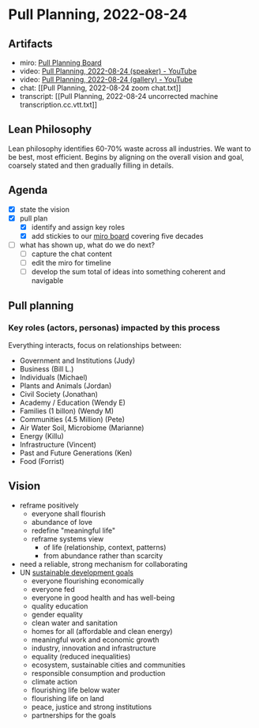 # Pull Planning, 2022-08-24

## Artifacts

- miro: [Pull Planning Board](https://miro.com/app/board/uXjVPc2HLgQ=/?share_link_id=633454288237)
- video: [Pull Planning, 2022-08-24 (speaker) - YouTube](https://www.youtube.com/watch?v=-7uhwFyKRv4)
- video: [Pull Planning, 2022-08-24 (gallery) - YouTube](https://www.youtube.com/watch?v=CBNsW13uAGk)
- chat: [[Pull Planning, 2022-08-24 zoom chat.txt]]
- transcript: [[Pull Planning, 2022-08-24 uncorrected machine transcription.cc.vtt.txt]]

## Lean Philosophy

Lean philosophy identifies 60-70% waste across all industries. We want to be best, most efficient. Begins by aligning on the overall vision and goal, coarsely stated and then gradually filling in details.

## Agenda
- [x] state the vision
- [x] pull plan
    - [x] identify and assign key roles
    - [x] add stickies to our [miro board](https://miro.com/app/board/uXjVPc2HLgQ=/) covering five decades  
- [ ] what has shown up, what do we do next?
    - [ ] capture the chat content
    - [ ] edit the miro for timeline
    - [ ] develop the sum total of ideas into something coherent and navigable

## Pull planning

### Key roles (actors, personas) impacted by this process

Everything interacts, focus on relationships between:

- Government and Institutions (Judy)
- Business (Bill L.)
- Individuals (Michael)
- Plants and Animals (Jordan)
- Civil Society (Jonathan)
- Academy / Education (Wendy E)
- Families (1 billon) (Wendy M)
- Communities (4.5 Million) (Pete)
- Air Water Soil, Microbiome (Marianne)
- Energy (Killu)
- Infrastructure (Vincent)
- Past and Future Generations (Ken)
- Food (Forrist)

## Vision
- reframe positively
    - everyone shall flourish
    - abundance of love
    - redefine "meaningful life"
    - reframe systems view
        - of life (relationship, context, patterns)
        - from abundance rather than scarcity
- need a reliable, strong mechanism for collaborating
- UN [sustainable development goals](https://sdgs.un.org/goals)
    - everyone flourishing economically
    - everyone fed
    - everyone in good health and has well-being
    - quality education
    - gender equality
    - clean water and sanitation
    - homes for all (affordable and clean energy)
    - meaningful work and economic growth
    - industry, innovation and infrastructure
    - equality (reduced inequalities)
    - ecosystem, sustainable cities and communities
    - responsible consumption and production
    - climate action 
    - flourishing life below water
    - flourishing life on land
    - peace, justice and strong institutions
    - partnerships for the goals